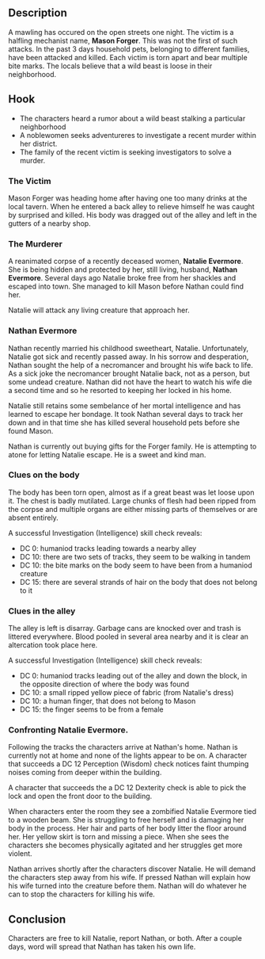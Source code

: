 ## Description
A mawling has occured on the open streets one night. The victim is a halfling mechanist name, **Mason Forger**. This was not the first of such attacks. In the past 3 days household pets, belonging to different families, have been attacked and killed. Each victim is torn apart and bear multiple bite marks. The locals believe that a wild beast is loose in their neighborhood.

## Hook
- The characters heard a rumor about a wild beast stalking a particular neighborhood
- A noblewomen seeks adventureres to investigate a recent murder within her district.
- The family of the recent victim is seeking investigators to solve a murder.

### The Victim
Mason Forger was heading home after having one too many drinks at the local tavern. When he entered a back alley to relieve himself he was caught by surprised and killed. His body was dragged out of the alley and left in the gutters of a nearby shop.

### The Murderer
A reanimated corpse of a recently deceased women, **Natalie Evermore**. She is being hidden and protected by her, still living, husband, **Nathan Evermore**. Several days ago Natalie broke free from her shackles and escaped into town. She managed to kill Mason before Nathan could find her.

Natalie will attack any living creature that approach her.

### Nathan Evermore
Nathan recently married his childhood sweetheart, Natalie. Unfortunately, Natalie got sick and recently passed away. In his sorrow and desperation, Nathan sought the help of a necromancer and brought his wife back to life. As a sick joke the necromancer brought Natalie back, not as a person, but some undead creature. Nathan did not have the heart to watch his wife die a second time and so he resorted to keeping her locked in his home.

Natalie still retains some sembelance of her mortal intelligence and has learned to escape her bondage. It took Nathan several days to track her down and in that time she has killed several household pets before she found Mason.

Nathan is currently out buying gifts for the Forger family. He is attempting to atone for letting Natalie escape. He is a sweet and kind man.

### Clues on the body
The body has been torn open, almost as if a great beast was let loose upon it. The chest is badly mutilated. Large chunks of flesh had been ripped from the corpse and multiple organs are either missing parts of themselves or are absent entirely.

A successful Investigation (Intelligence) skill check reveals:
- DC 0: humaniod tracks leading towards a nearby alley
- DC 10: there are two sets of tracks, they seem to be walking in tandem
- DC 10: the bite marks on the body seem to have been from a humaniod creature
- DC 15: there are several strands of hair on the body that does not belong to it

### Clues in the alley
The alley is left is disarray. Garbage cans are knocked over and trash is littered everywhere. Blood pooled in several area nearby and it is clear an altercation took place here.

A successful Investigation (Intelligence) skill check reveals:
- DC 0: humaniod tracks leading out of the alley and down the block, in the opposite direction of where the body was found
- DC 10: a small ripped yellow piece of fabric (from Natalie's dress)
- DC 10: a human finger, that does not belong to Mason
- DC 15: the finger seems to be from a female

### Confronting Natalie Evermore.
Following the tracks the characters arrive at Nathan's home. Nathan is currently not at home and none of the lights appear to be on. A character that succeeds a DC 12 Perception (Wisdom) check notices faint thumping noises coming from deeper within the building.

A character that succeeds the a DC 12 Dexterity check is able to pick the lock and open the front door to the building.

When characters enter the room they see a zombified Natalie Evermore tied to a wooden beam. She is struggling to free herself and is damaging her body in the process. Her hair and parts of her body litter the floor around her. Her yellow skirt is torn and missing a piece. When she sees the characters she becomes physically agitated and her struggles get more violent.

Nathan arrives shortly after the characters discover Natalie. He will demand the characters step away from his wife. If pressed Nathan will explain how his wife turned into the creature before them. Nathan will do whatever he can to stop the characters for killing his wife.

## Conclusion
Characters are free to kill Natalie, report Nathan, or both. After a couple days, word will spread that Nathan has taken his own life.